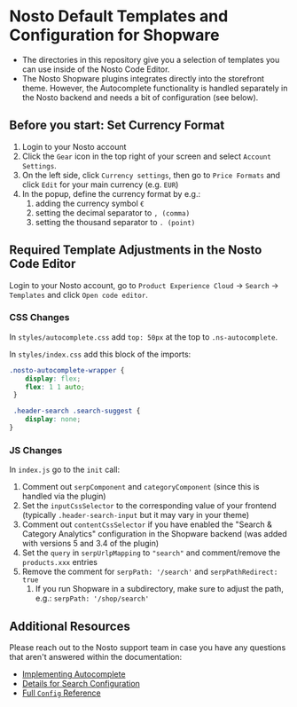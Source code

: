 # Nosto Default Templates and Configuration for Shopware

* The directories in this repository give you a selection of templates you can use inside of the Nosto Code Editor.
* The Nosto Shopware plugins integrates directly into the storefront theme. However, the Autocomplete functionality is handled separately in the Nosto backend and needs a bit of configuration (see below).



## Before you start: Set Currency Format
1. Login to your Nosto account
2. Click the `Gear` icon in the top right of your screen and select `Account Settings`.
3. On the left side, click `Currency settings`, then go to `Price Formats` and click `Edit` for your main currency (e.g. `EUR`)
4. In the popup, define the currency format by e.g.:
   1. adding the currency symbol `€`
   2. setting the decimal separator to `, (comma)`
   3. setting the thousand separator to `. (point)`



## Required Template Adjustments in the Nosto Code Editor

Login to your Nosto account, go to `Product Experience Cloud` -> `Search` -> `Templates` and click `Open code editor`.


### CSS Changes

In `styles/autocomplete.css` add `top: 50px` at the top to `.ns-autocomplete`.


In `styles/index.css` add this block of the imports:

```css
.nosto-autocomplete-wrapper {
    display: flex;
    flex: 1 1 auto;
 }

 .header-search .search-suggest {
    display: none;
}
```


### JS Changes

In `index.js` go to the `init` call:

1. Comment out `serpComponent` and `categoryComponent` (since this is handled via the plugin)
2. Set the `inputCssSelector` to the corresponding value of your frontend (typically `.header-search-input` but it may vary in your theme)
3. Comment out `contentCssSelector` if you have enabled the "Search & Category Analytics" configuration in the Shopware backend (was added with versions 5 and 3.4 of the plugin)
4. Set the `query` in `serpUrlpMapping` to `"search"` and comment/remove the `products.xxx` entries
5. Remove the comment for `serpPath: '/search'` and `serpPathRedirect: true`
   1. If you run Shopware in a subdirectory, make sure to adjust the path, e.g.: `serpPath: '/shop/search'`



## Additional Resources

Please reach out to the Nosto support team in case you have any questions that aren't answered within the documentation:

* [Implementing Autocomplete](https://docs.nosto.com/techdocs/implementing-nosto/implement-search/implement-search-using-code-editor/implementing-autocomplete)
* [Details for Search Configuration](https://docs.nosto.com/techdocs/implementing-nosto/implement-search/implement-search-using-code-editor/implementing-search-page)
* [Full `Config` Reference](https://nosto.github.io/search-templates/library/interfaces/Config.html)